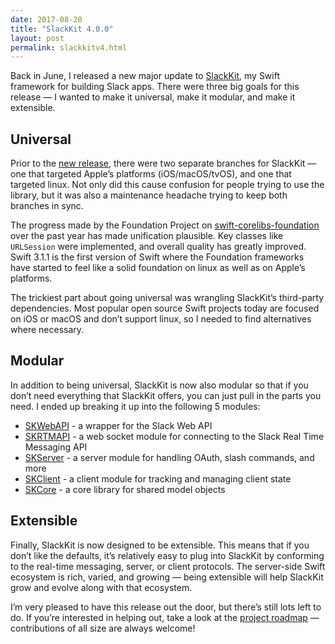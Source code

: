 ```yaml
---
date: 2017-08-20
title: "SlackKit 4.0.0"
layout: post
permalink: slackkitv4.html
---
```

Back in June, I released a new major update to [SlackKit](https://www.github.com/SlackKit/SlackKit "SlackKit"), my Swift framework for building Slack apps. There were three big goals for this release — I wanted to make it universal, make it modular, and make it extensible.

## Universal
Prior to the [new release](https://github.com/SlackKit/SlackKit/releases/tag/4.0.0 "SlackKit Version 4.0.0"), there were two separate branches for SlackKit — one that targeted Apple’s platforms (iOS/macOS/tvOS), and one that targeted linux. Not only did this cause confusion for people trying to use the library, but it was also a maintenance headache trying to keep both branches in sync.

The progress made by the Foundation Project on [swift-corelibs-foundation](https://github.com/apple/swift-corelibs-foundation "Swift Foundation") over the past year has made unification plausible. Key classes like `URLSession` were implemented, and overall quality has greatly improved. Swift 3.1.1 is the first version of Swift where the Foundation frameworks have started to feel like a solid foundation on linux as well as on Apple’s platforms.

The trickiest part about going universal was wrangling SlackKit’s third-party dependencies. Most popular open source Swift projects today are focused on iOS or macOS and don’t support linux, so I needed to find alternatives where necessary.

## Modular
In addition to being universal, SlackKit is now also modular so that if you don’t need everything that SlackKit offers, you can just pull in the parts you need. I ended up breaking it up into the following 5 modules:

 - [SKWebAPI](https://www.github.com/SlackKit/SKWebAPI "SKWebAPI") - a wrapper for the Slack Web API
 - [SKRTMAPI](https://www.github.com/SlackKit/SKRTMAPI "SKRTMAPI") - a web socket module for connecting to the Slack Real Time Messaging API
 - [SKServer](https://www.github.com/SlackKit/SKServer "SKServer") - a server module for handling OAuth, slash commands, and more
 - [SKClient](https://www.github.com/SlackKit/SKClient "SKClient") - a client module for tracking and managing client state
 - [SKCore](https://www.github.com/SlackKit/SKCore "SKCore") - a core library for shared model objects

## Extensible
Finally, SlackKit is now designed to be extensible. This means that if you don’t like the defaults, it’s relatively easy to plug into SlackKit by conforming to the real-time messaging, server, or client protocols. The server-side Swift ecosystem is rich, varied, and growing — being extensible will help SlackKit grow and evolve along with that ecosystem.

I’m very pleased to have this release out the door, but there’s still lots left to do. If you’re interested in helping out, take a look at the [project roadmap](https://github.com/orgs/SlackKit/projects/1) — contributions of all size are always welcome!